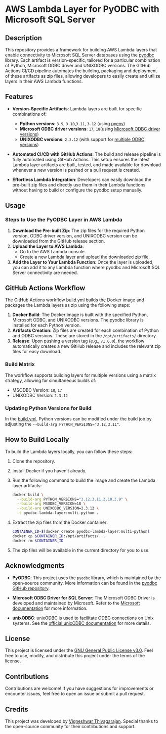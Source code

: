 # AWS Lambda Layer for PyODBC with Microsoft SQL Server

## Description

This repository provides a framework for building AWS Lambda layers that enable connectivity to Microsoft SQL Server databases using the [pyodbc](https://pypi.org/project/pyodbc) library. Each artifact is version-specific, tailored for a particular combination of Python, Microsoft ODBC driver and UNIXODBC versions. The GitHub Actions CI/CD pipeline automates the building, packaging and deployment of these artifacts as zip files, allowing developers to easily create and utilize layers in their AWS Lambda functions.

## Features

- **Version-Specific Artifacts**: Lambda layers are built for specific combinations of:
  - **Python versions**: ```3.9```, ```3.10```,```3.11```, ```3.12``` (using [pyenv](https://github.com/pyenv/pyenv))
  - **Microsoft ODBC driver versions**: ```17```, ```18```(using [Microsoft ODBC driver versions](https://learn.microsoft.com/en-us/sql/connect/odbc/linux-mac/installing-the-microsoft-odbc-driver-for-sql-server))
  - **UNIXODBC versions**: ```2.3.12``` (with support for [multiple ODBC versions](https://www.unixodbc.org/download.html))

- **Automated CI/CD with GitHub Actions**: The build and release pipeline is fully automated using GitHub Actions. This setup ensures the latest Lambda layer artifacts are built, tested, and made available for download whenever a new version is pushed or a pull request is created.

- **Effortless Lambda Integration**: Developers can easily download the pre-built zip files and directly use them in their Lambda functions without having to build or configure the pyodbc setup manually.

## Usage

### Steps to Use the PyODBC Layer in AWS Lambda

1. **Download the Pre-built Zip**: The zip files for the required Python version, ODBC driver version, and UNIXODBC version can be downloaded from the GitHub release section.
2. **Upload the Layer to AWS Lambda**:
   - Go to the AWS Lambda console.
   - Create a new Lambda layer and upload the downloaded zip file.
3. **Add the Layer to Your Lambda Function**: Once the layer is uploaded, you can add it to any Lambda function where pyodbc and Microsoft SQL Server connectivity are needed.

## GitHub Actions Workflow

The GitHub Actions workflow [build.yml](.github/workflows/build.yml) builds the Docker image and packages the Lambda layers as zip using the following steps:

1. **Docker Build**: The Docker image is built with the specified Python, Microsoft ODBC, and UNIXODBC versions. The pyodbc library is installed for each Python version.
2. **Artifacts Creation**: Zip files are created for each combination of Python and ODBC versions. These are stored in the ```/opt/artifacts/``` directory.
3. **Release**: Upon pushing a version tag (e.g., ```v1.0.0```), the workflow automatically creates a new GitHub release and includes the relevant zip files for easy download.

### Build Matrix

  The workflow supports building layers for multiple versions using a matrix strategy, allowing for simultaneous builds of:

- MSODBC Version: ```18```, ```17```
- UNIXODBC Version: ```2.3.12```

### Updating Python Versions for Build

  In the [build.yml](.github/workflows/build.yml#L32), Python versions can be modified under the build job by adjusting the  ```--build-arg PYTHON_VERSIONS="3.12,3.11"```.

## How to Build Locally

To build the Lambda layers locally, you can follow these steps:

1. Clone the repository.
2. Install Docker if you haven’t already.
3. Run the following command to build the image and create the Lambda layer artifacts:

    ```bash
    docker build \
      --build-arg PYTHON_VERSIONS="3.12,3.11,3.10,3.9" \
      --build-arg MSODBC_VERSION=18 \
      --build-arg UNIXODBC_VERSION=2.3.12 \
      -t pyodbc-lambda-layer:multi-python .
    ```

4. Extract the zip files from the Docker container:

    ```bash
    CONTAINER_ID=$(docker create pyodbc-lambda-layer:multi-python)
    docker cp $CONTAINER_ID:/opt/artifacts/. .
    docker rm $CONTAINER_ID
    ```

5. The zip files will be available in the current directory for you to use.

## Acknowledgments

- **PyODBC**: This project uses the ```pyodbc``` library, which is maintained by the open-source community. More information can be found in the [pyodbc GitHub repository](https://github.com/mkleehammer/pyodbc).

- **Microsoft ODBC Driver for SQL Server**: The Microsoft ODBC Driver is developed and maintained by Microsoft. Refer to the [Microsoft documentation](https://learn.microsoft.com/en-us/sql/connect/python/pyodbc/python-sql-driver-pyodbc) for more information.

- **unixODBC**: unixODBC is used to facilitate ODBC connections on Unix systems. See the [official unixODBC documentation](https://www.unixodbc.org/download.html) for more details.

## License

This project is licensed under the [GNU General Public License v3.0](LICENSE). Feel free to use, modify, and distribute this project under the terms of the license.

## Contributions

Contributions are welcome! If you have suggestions for improvements or encounter issues, feel free to open an issue or submit a pull request.

## Credits

This project was developed by [Vigneshwar Thiyagarajan](https://www.linkedin.com/in/vigneshwar-thiyagarajan-87220a124/). Special thanks to the open-source community for their contributions and support.
